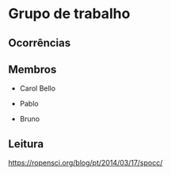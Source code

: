 ﻿# Grupo de trabalho

## Ocorrências

## Membros
- Carol Bello

- Pablo

- Bruno

## Leitura
https://ropensci.org/blog/pt/2014/03/17/spocc/
